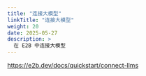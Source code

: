 ```yaml
---
title: "连接大模型"
linkTitle: "连接大模型"
weight: 20
date: 2025-05-27
description: >
  在 E2B 中连接大模型
---
```



https://e2b.dev/docs/quickstart/connect-llms